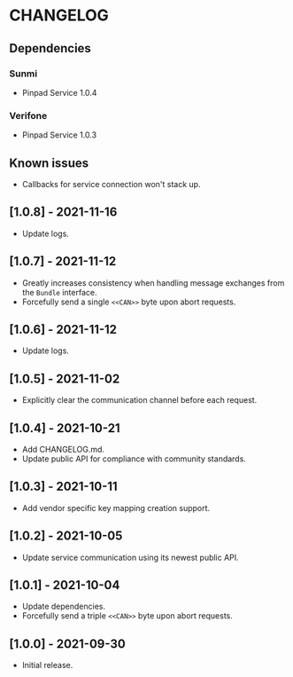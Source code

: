 # CHANGELOG

## Dependencies

### Sunmi
- Pinpad Service 1.0.4

### Verifone 
- Pinpad Service 1.0.3

## Known issues
- Callbacks for service connection won't stack up.

## [1.0.8] - 2021-11-16
- Update logs.

## [1.0.7] - 2021-11-12
- Greatly increases consistency when handling message exchanges from the
  `Bundle` interface.
- Forcefully send a single `<<CAN>>` byte upon abort requests.

## [1.0.6] - 2021-11-12
- Update logs.

## [1.0.5] - 2021-11-02
- Explicitly clear the communication channel before each request.
  
## [1.0.4] - 2021-10-21
- Add CHANGELOG.md.
- Update public API for compliance with community standards.

## [1.0.3] - 2021-10-11
- Add vendor specific key mapping creation support.

## [1.0.2] - 2021-10-05
- Update service communication using its newest public API.

## [1.0.1] - 2021-10-04
- Update dependencies.
- Forcefully send a triple `<<CAN>>` byte upon abort requests.

## [1.0.0] - 2021-09-30
- Initial release.
